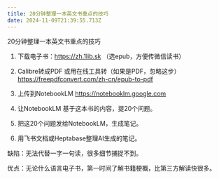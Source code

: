 ```yaml
---
title: 20分钟整理一本英文书重点的技巧
date: 2024-11-09T21:39:55.713Z
---
```


20分钟整理一本英文书重点的技巧

1. 下载电子书：https://zh.1lib.sk  （选epub，方便传微信读书）

2. Calibre转成PDF 或用在线工具转（如果是PDF，忽略这步） https://freepdfconvert.com/zh-cn/epub-to-pdf

3. 上传到NotebookLM https://notebooklm.google.com

4. 让NotebookLM 基于这本书的内容，提20个问题。

5. 把这20个问题发给NotebookLM，生成笔记。

6. 用飞书文档或Heptabase整理AI生成的笔记。

缺陷：无法代替一字一句读，很多细节捕捉不到。

优点：无论什么语言电子书，第一时间了解书籍梗概，比第三方解读快很多。